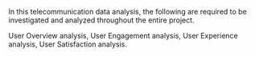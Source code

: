 In this telecommunication data analysis, the following are required to be investigated and analyzed throughout the entire project.

User Overview analysis,
User Engagement analysis,
User Experience analysis,
User Satisfaction analysis.
